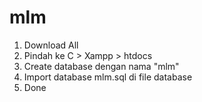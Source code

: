 # mlm
1. Download All
2. Pindah ke C > Xampp > htdocs
3. Create database dengan nama "mlm"
4. Import database mlm.sql di file database 
5. Done

